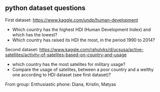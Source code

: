 
## python dataset questions

First dataset: 
https://www.kaggle.com/undp/human-development
*	Which country has the highest HDI (Human Development Index) and which has the lowest? 
* Which country has raised its HDI the most, in the period 1990 to 2014?

Second dataset: 
https://www.kaggle.com/rahulvks/d/ucsusa/active-satellites/activity-of-satelites-based-on-country-and-usage
* which country has the most satelites for military usage?
* Compare the usage of satelites, between a poor country and a welthy one according to HDI dataset (see first dataset)?

From group: Enthusiastic phone: Diana, Kristin, Matyas


